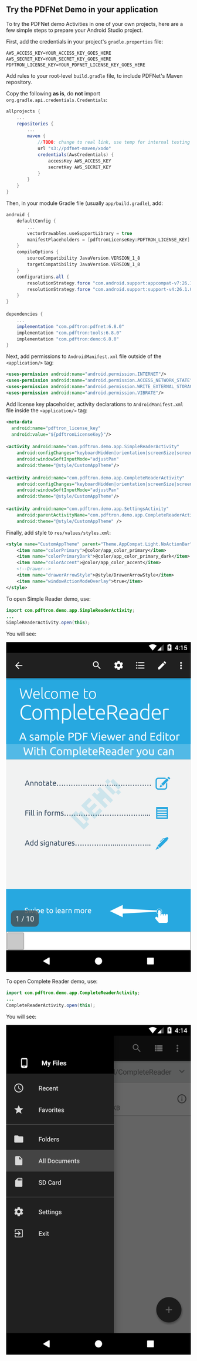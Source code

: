 ## Try the PDFNet Demo in your application

To try the PDFNet demo Activities in one of your own projects, here are a few simple steps to prepare your Android Studio project.

First, add the credentials in your project's `gradle.properties` file:

```
AWS_ACCESS_KEY=YOUR_ACCESS_KEY_GOES_HERE
AWS_SECRET_KEY=YOUR_SECRET_KEY_GOES_HERE
PDFTRON_LICENSE_KEY=YOUR_PDFNET_LICENSE_KEY_GOES_HERE
```

Add rules to your root-level `build.gradle` file, to include PDFNet's Maven repository.

Copy the following **as is**, do **not** import `org.gradle.api.credentials.Credentials`:

```groovy
allprojects {
    ...
    repositories {
        ...
        maven {
            //TODO: change to real link, use temp for internal testing purpose
            url "s3://pdfnet-maven/xodo"
            credentials(AwsCredentials) {
                accessKey AWS_ACCESS_KEY
                secretKey AWS_SECRET_KEY
            }
        }
    }
}
```

Then, in your module Gradle file (usually `app/build.gradle`), add:

```groovy
android {
    defaultConfig {
        ...
        vectorDrawables.useSupportLibrary = true
        manifestPlaceholders = [pdftronLicenseKey:PDFTRON_LICENSE_KEY]
    }
    compileOptions {
        sourceCompatibility JavaVersion.VERSION_1_8
        targetCompatibility JavaVersion.VERSION_1_8
    }
    configurations.all {
        resolutionStrategy.force "com.android.support:appcompat-v7:26.1.0"
        resolutionStrategy.force "com.android.support:support-v4:26.1.0"
    }
}

dependencies {
    ...
    implementation "com.pdftron:pdfnet:6.8.0"
    implementation "com.pdftron:tools:6.8.0"
    implementation "com.pdftron:demo:6.8.0"
}
```

Next, add permissions to `AndroidManifest.xml` file outside of the `<application/>` tag:

```xml
<uses-permission android:name="android.permission.INTERNET"/>
<uses-permission android:name="android.permission.ACCESS_NETWORK_STATE"/>
<uses-permission android:name="android.permission.WRITE_EXTERNAL_STORAGE" />
<uses-permission android:name="android.permission.VIBRATE"/>

```

Add license key placeholder, activity declarations to `AndroidManifest.xml` file inside the `<application/>` tag:

```xml
<meta-data
  android:name="pdftron_license_key"
  android:value="${pdftronLicenseKey}"/>

<activity android:name="com.pdftron.demo.app.SimpleReaderActivity"
    android:configChanges="keyboardHidden|orientation|screenSize|screenLayout|smallestScreenSize"
    android:windowSoftInputMode="adjustPan"
    android:theme="@style/CustomAppTheme"/>

<activity android:name="com.pdftron.demo.app.CompleteReaderActivity"
    android:configChanges="keyboardHidden|orientation|screenSize|screenLayout|smallestScreenSize"
    android:windowSoftInputMode="adjustPan"
    android:theme="@style/CustomAppTheme"/>

<activity android:name="com.pdftron.demo.app.SettingsActivity"
    android:parentActivityName="com.pdftron.demo.app.CompleteReaderActivity"
    android:theme="@style/CustomAppTheme" />

```

Finally, add style to `res/values/styles.xml`:

```xml
<style name="CustomAppTheme" parent="Theme.AppCompat.Light.NoActionBar">
    <item name="colorPrimary">@color/app_color_primary</item>
    <item name="colorPrimaryDark">@color/app_color_primary_dark</item>
    <item name="colorAccent">@color/app_color_accent</item>
    <!--Drawer-->
    <item name="drawerArrowStyle">@style/DrawerArrowStyle</item>
    <item name="windowActionModeOverlay">true</item>
</style>
```

To open Simple Reader demo, use:
```java
import com.pdftron.demo.app.SimpleReaderActivity;
...
SimpleReaderActivity.open(this);
```

You will see:

![](img/simple_reader_demo.png "SimpleReader")

To open Complete Reader demo, use:
```java
import com.pdftron.demo.app.CompleteReaderActivity;
...
CompleteReaderActivity.open(this);
```

You will see:

![](img/complete_reader_demo.png "CompleteReader")
